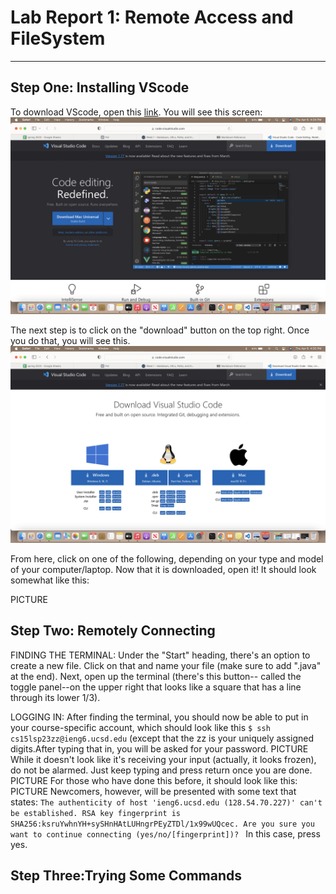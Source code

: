 # **Lab Report 1: Remote Access and FileSystem**
---------

## **Step One: Installing VScode** 
To download VScode, open this [link](https://code.visualstudio.com). You will see this screen: 
![Image](https://raw.githubusercontent.com/a5calderon/cse15l-lab-reports/main/Screen%20Shot%202023-04-06%20at%204.34.41%20PM.png)

The next step is to click on the "download" button on the top right. Once you do that, you will see this. 
![Image](https://raw.githubusercontent.com/a5calderon/cse15l-lab-reports/main/Screen%20Shot%202023-04-06%20at%204.35.18%20PM.png)

From here, click on one of the following, depending on your type and model of your computer/laptop.
Now that it is downloaded, open it! It should look somewhat like this:

PICTURE 

## Step Two: Remotely Connecting 
FINDING THE TERMINAL: Under the "Start" heading, there's an option to create a new file. Click on that and name your file (make sure to add ".java" at the end). Next, open up the terminal (there's this button-- called the toggle panel--on the upper right that looks like a square that has a line through its lower 1/3). 

LOGGING IN: After finding the terminal, you should now be able to put in your course-specific account, which should look like this `$ ssh cs15lsp23zz@ieng6.ucsd.edu` (except that the zz is your uniquely assigned digits.After typing that in, you will be asked for your password.
PICTURE
While it doesn't look like it's receiving your input (actually, it looks frozen), do not be alarmed. Just keep typing and press return once you are done. 
PICTURE 
For those who have done this before, it should look like this: 
PICTURE
Newcomers, however, will be presented with some text that states: `The authenticity of host 'ieng6.ucsd.edu (128.54.70.227)' can't be established.
RSA key fingerprint is SHA256:ksruYwhnYH+sySHnHAtLUHngrPEyZTDl/1x99wUQcec.
Are you sure you want to continue connecting (yes/no/[fingerprint])? `
In this case, press yes. 


## Step Three:Trying Some Commands 
